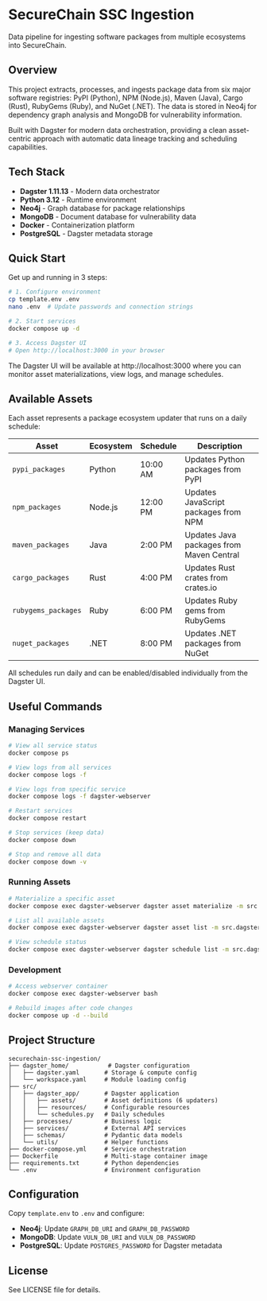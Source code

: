 # SecureChain SSC Ingestion

Data pipeline for ingesting software packages from multiple ecosystems into SecureChain.

## Overview

This project extracts, processes, and ingests package data from six major software registries: PyPI (Python), NPM (Node.js), Maven (Java), Cargo (Rust), RubyGems (Ruby), and NuGet (.NET). The data is stored in Neo4j for dependency graph analysis and MongoDB for vulnerability information.

Built with Dagster for modern data orchestration, providing a clean asset-centric approach with automatic data lineage tracking and scheduling capabilities.

## Tech Stack

- **Dagster 1.11.13** - Modern data orchestrator
- **Python 3.12** - Runtime environment
- **Neo4j** - Graph database for package relationships
- **MongoDB** - Document database for vulnerability data
- **Docker** - Containerization platform
- **PostgreSQL** - Dagster metadata storage

## Quick Start

Get up and running in 3 steps:

```bash
# 1. Configure environment
cp template.env .env
nano .env  # Update passwords and connection strings

# 2. Start services
docker compose up -d

# 3. Access Dagster UI
# Open http://localhost:3000 in your browser
```

The Dagster UI will be available at http://localhost:3000 where you can monitor asset materializations, view logs, and manage schedules.

## Available Assets

Each asset represents a package ecosystem updater that runs on a daily schedule:

| Asset | Ecosystem | Schedule | Description |
|-------|-----------|----------|-------------|
| `pypi_packages` | Python | 10:00 AM | Updates Python packages from PyPI |
| `npm_packages` | Node.js | 12:00 PM | Updates JavaScript packages from NPM |
| `maven_packages` | Java | 2:00 PM | Updates Java packages from Maven Central |
| `cargo_packages` | Rust | 4:00 PM | Updates Rust crates from crates.io |
| `rubygems_packages` | Ruby | 6:00 PM | Updates Ruby gems from RubyGems |
| `nuget_packages` | .NET | 8:00 PM | Updates .NET packages from NuGet |

All schedules run daily and can be enabled/disabled individually from the Dagster UI.

## Useful Commands

### Managing Services

```bash
# View all service status
docker compose ps

# View logs from all services
docker compose logs -f

# View logs from specific service
docker compose logs -f dagster-webserver

# Restart services
docker compose restart

# Stop services (keep data)
docker compose down

# Stop and remove all data
docker compose down -v
```

### Running Assets

```bash
# Materialize a specific asset
docker compose exec dagster-webserver dagster asset materialize -m src.dagster_app -a pypi_packages

# List all available assets
docker compose exec dagster-webserver dagster asset list -m src.dagster_app

# View schedule status
docker compose exec dagster-webserver dagster schedule list -m src.dagster_app
```

### Development

```bash
# Access webserver container
docker compose exec dagster-webserver bash

# Rebuild images after code changes
docker compose up -d --build
```

## Project Structure

```
securechain-ssc-ingestion/
├── dagster_home/           # Dagster configuration
│   ├── dagster.yaml       # Storage & compute config
│   └── workspace.yaml     # Module loading config
├── src/
│   ├── dagster_app/       # Dagster application
│   │   ├── assets/        # Asset definitions (6 updaters)
│   │   ├── resources/     # Configurable resources
│   │   └── schedules.py   # Daily schedules
│   ├── processes/         # Business logic
│   ├── services/          # External API services
│   ├── schemas/           # Pydantic data models
│   └── utils/             # Helper functions
├── docker-compose.yml     # Service orchestration
├── Dockerfile             # Multi-stage container image
├── requirements.txt       # Python dependencies
└── .env                   # Environment configuration
```

## Configuration

Copy `template.env` to `.env` and configure:

- **Neo4j**: Update `GRAPH_DB_URI` and `GRAPH_DB_PASSWORD`
- **MongoDB**: Update `VULN_DB_URI` and `VULN_DB_PASSWORD`
- **PostgreSQL**: Update `POSTGRES_PASSWORD` for Dagster metadata

## License

See LICENSE file for details.
